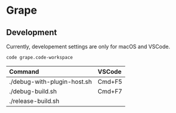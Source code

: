 # Grape

## Development

Currently, developement settings are only for macOS and VSCode.

```
code grape.code-workspace
```

| Command                     | VSCode |
| :-------------------------- | :----- |
| ./debug-with-plugin-host.sh | Cmd+F5 |
| ./debug-build.sh            | Cmd+F7 |
| ./release-build.sh          |        |
